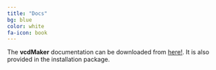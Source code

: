 ```yaml
---
title: "Docs"
bg: blue
color: white
fa-icon: book
---
```


The **vcdMaker** documentation can be downloaded from [here!](https://github.com/WojciechRynczuk/Expx/releases/download/v2.0.1/Manual.pdf). It is also provided in the installation package.
